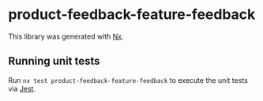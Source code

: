 # product-feedback-feature-feedback

This library was generated with [Nx](https://nx.dev).

## Running unit tests

Run `nx test product-feedback-feature-feedback` to execute the unit tests via [Jest](https://jestjs.io).
